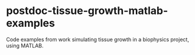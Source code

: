 # postdoc-tissue-growth-matlab-examples
Code examples from work simulating tissue growth in a biophysics project, using MATLAB.
